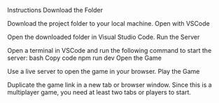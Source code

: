 Instructions
Download the Folder

Download the project folder to your local machine.
Open with VSCode

Open the downloaded folder in Visual Studio Code.
Run the Server

Open a terminal in VSCode and run the following command to start the server:
bash
Copy code
npm run dev
Open the Game

Use a live server to open the game in your browser.
Play the Game

Duplicate the game link in a new tab or browser window.
Since this is a multiplayer game, you need at least two tabs or players to start.
